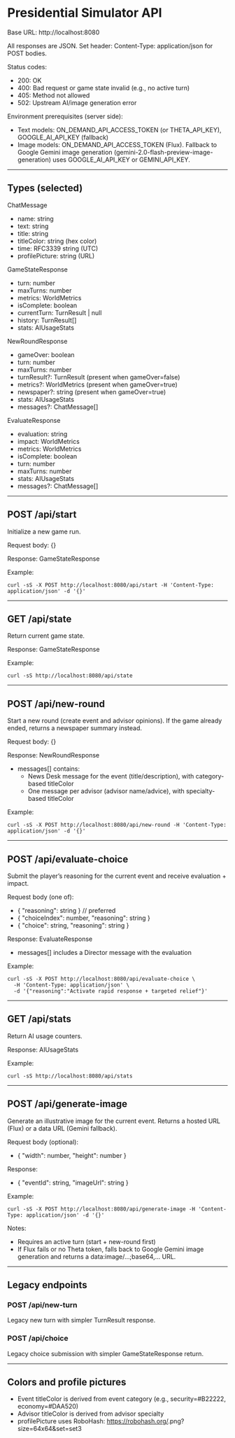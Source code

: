 # Presidential Simulator API

Base URL: http://localhost:8080

All responses are JSON. Set header: Content-Type: application/json for POST bodies.

Status codes:
- 200: OK
- 400: Bad request or game state invalid (e.g., no active turn)
- 405: Method not allowed
- 502: Upstream AI/image generation error

Environment prerequisites (server side):
- Text models: ON_DEMAND_API_ACCESS_TOKEN (or THETA_API_KEY), GOOGLE_AI_API_KEY (fallback)
- Image models: ON_DEMAND_API_ACCESS_TOKEN (Flux). Fallback to Google Gemini image generation (gemini-2.0-flash-preview-image-generation) uses GOOGLE_AI_API_KEY or GEMINI_API_KEY.

---

## Types (selected)

ChatMessage
- name: string
- text: string
- title: string
- titleColor: string (hex color)
- time: RFC3339 string (UTC)
- profilePicture: string (URL)

GameStateResponse
- turn: number
- maxTurns: number
- metrics: WorldMetrics
- isComplete: boolean
- currentTurn: TurnResult | null
- history: TurnResult[]
- stats: AIUsageStats

NewRoundResponse
- gameOver: boolean
- turn: number
- maxTurns: number
- turnResult?: TurnResult (present when gameOver=false)
- metrics?: WorldMetrics (present when gameOver=true)
- newspaper?: string (present when gameOver=true)
- stats: AIUsageStats
- messages?: ChatMessage[]

EvaluateResponse
- evaluation: string
- impact: WorldMetrics
- metrics: WorldMetrics
- isComplete: boolean
- turn: number
- maxTurns: number
- stats: AIUsageStats
- messages?: ChatMessage[]

---

## POST /api/start
Initialize a new game run.

Request body: {}

Response: GameStateResponse

Example:
```
curl -sS -X POST http://localhost:8080/api/start -H 'Content-Type: application/json' -d '{}'
```

---

## GET /api/state
Return current game state.

Response: GameStateResponse

Example:
```
curl -sS http://localhost:8080/api/state
```

---

## POST /api/new-round
Start a new round (create event and advisor opinions). If the game already ended, returns a newspaper summary instead.

Request body: {}

Response: NewRoundResponse
- messages[] contains:
  - News Desk message for the event (title/description), with category-based titleColor
  - One message per advisor (advisor name/advice), with specialty-based titleColor

Example:
```
curl -sS -X POST http://localhost:8080/api/new-round -H 'Content-Type: application/json' -d '{}'
```

---

## POST /api/evaluate-choice
Submit the player’s reasoning for the current event and receive evaluation + impact.

Request body (one of):
- { "reasoning": string }  // preferred
- { "choiceIndex": number, "reasoning": string }
- { "choice": string, "reasoning": string }

Response: EvaluateResponse
- messages[] includes a Director message with the evaluation

Example:
```
curl -sS -X POST http://localhost:8080/api/evaluate-choice \
  -H 'Content-Type: application/json' \
  -d '{"reasoning":"Activate rapid response + targeted relief"}'
```

---

## GET /api/stats
Return AI usage counters.

Response: AIUsageStats

Example:
```
curl -sS http://localhost:8080/api/stats
```

---

## POST /api/generate-image
Generate an illustrative image for the current event. Returns a hosted URL (Flux) or a data URL (Gemini fallback).

Request body (optional):
- { "width": number, "height": number }

Response:
- { "eventId": string, "imageUrl": string }

Example:
```
curl -sS -X POST http://localhost:8080/api/generate-image -H 'Content-Type: application/json' -d '{}'
```

Notes:
- Requires an active turn (start + new-round first)
- If Flux fails or no Theta token, falls back to Google Gemini image generation and returns a data:image/...;base64,... URL.

---

## Legacy endpoints

### POST /api/new-turn
Legacy new turn with simpler TurnResult response.

### POST /api/choice
Legacy choice submission with simpler GameStateResponse return.

---

## Colors and profile pictures
- Event titleColor is derived from event category (e.g., security=#B22222, economy=#DAA520)
- Advisor titleColor is derived from advisor specialty
- profilePicture uses RoboHash: https://robohash.org/<slug>.png?size=64x64&set=set3

